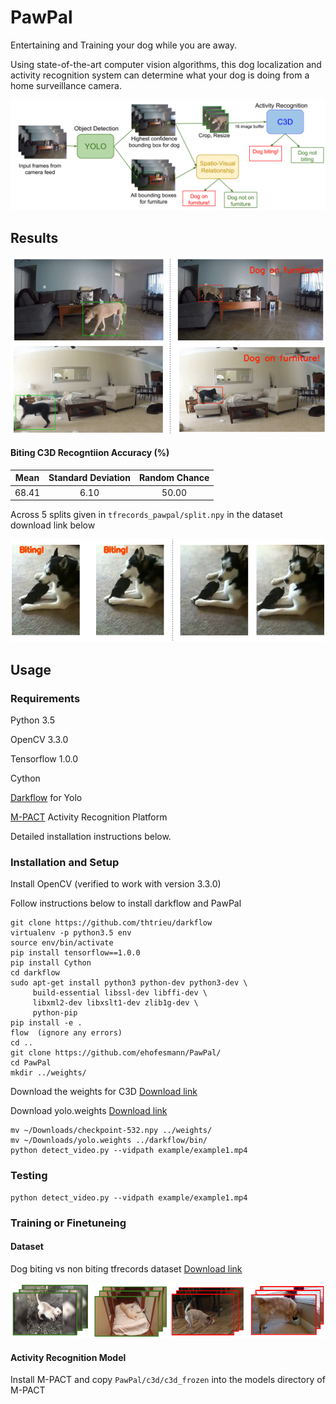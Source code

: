 # PawPal
Entertaining and Training your dog while you are away.

Using state-of-the-art computer vision algorithms, this dog localization and activity recognition system can determine what your dog is doing from a home surveillance camera.

![](https://github.com/ehofesmann/PawPal/blob/master/images/pipeline.png)



## Results
![](https://github.com/ehofesmann/PawPal/blob/master/images/furniture.png)

#### Biting C3D Recogntiion Accuracy (%)
|  Mean | Standard Deviation | Random Chance |  
|:----------:|:------:| :----:|
|  68.41 | 6.10 | 50.00 |

Across 5 splits given in ```tfrecords_pawpal/split.npy``` in the dataset download link below


![](https://github.com/ehofesmann/PawPal/blob/master/images/biting.png)



## Usage



### Requirements
Python 3.5

OpenCV 3.3.0

Tensorflow 1.0.0

Cython


[Darkflow](https://github.com/thtrieu/darkflow) for Yolo

[M-PACT](https://github.com/MichiganCOG/M-PACT) Activity Recognition Platform

Detailed installation instructions below.

### Installation and Setup

Install OpenCV (verified to work with version 3.3.0)

Follow instructions below to install darkflow and PawPal
```
git clone https://github.com/thtrieu/darkflow
virtualenv -p python3.5 env
source env/bin/activate
pip install tensorflow==1.0.0 
pip install Cython 
cd darkflow
sudo apt-get install python3 python-dev python3-dev \
     build-essential libssl-dev libffi-dev \
     libxml2-dev libxslt1-dev zlib1g-dev \
     python-pip
pip install -e .
flow  (ignore any errors)
cd ..
git clone https://github.com/ehofesmann/PawPal/
cd PawPal
mkdir ../weights/

```
Download the weights for C3D [Download link](https://umich.box.com/s/va0jkzx6ym0vb4k6909sxebjijne0uez)

Download yolo.weights [Download link](https://drive.google.com/drive/folders/0B1tW_VtY7onidEwyQ2FtQVplWEU)
```
mv ~/Downloads/checkpoint-532.npy ../weights/
mv ~/Downloads/yolo.weights ../darkflow/bin/
python detect_video.py --vidpath example/example1.mp4
```

### Testing

```
python detect_video.py --vidpath example/example1.mp4
```

### Training or Finetuneing

#### Dataset
Dog biting vs non biting tfrecords dataset [Download link](https://umich.box.com/s/jptvbcuig2ieejmhhv7p8kic7t3vraeu)

![](https://github.com/ehofesmann/PawPal/blob/master/images/data.png)


#### Activity Recognition Model
Install M-PACT and copy ```PawPal/c3d/c3d_frozen``` into the models directory of M-PACT






